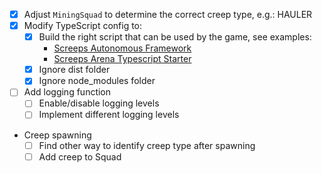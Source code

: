 - [x] Adjust `MiningSquad` to determine the correct creep type, e.g.: HAULER
- [x] Modify TypeScript config to:
  - [x] Build the right script that can be used by the game, see examples:
    - [Screeps Autonomous Framework](https://github.com/admon84/screeps-autonomous-framework)
    - [Screeps Arena Typescript Starter](https://github.com/screepers/screeps-arena-typescript-starter)
  - [x] Ignore dist folder
  - [x] Ignore node_modules folder
- [ ] Add logging function
  - [ ] Enable/disable logging levels
  - [ ] Implement different logging levels
- Creep spawning
  - [ ] Find other way to identify creep type after spawning
  - [ ] Add creep to Squad
